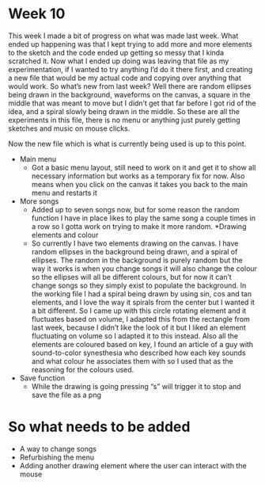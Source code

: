 # Week 10

This week I made a bit of progress on what was made last week. What ended up happening was that I kept trying to add more and more elements to the sketch and the code ended up getting so messy that I kinda scratched it. Now what I ended up doing was leaving that file as my experimentation, if I wanted to try anything I’d do it there first, and creating a new file that would be my actual code and copying over anything that would work. So what’s new from last week? Well there are random ellipses being drawn in the background, waveforms on the canvas, a square in the middle that was meant to move but I didn’t get that far before I got rid of the idea, and a spiral slowly being drawn in the middle. So these are all the experiments in this file, there is no menu or anything just purely getting sketches and music on mouse clicks.

Now the new file which is what is currently being used is up to this point.
* Main menu
	* Got a basic menu layout, still need to work on it and get it to show all necessary information but works as a temporary fix for now. Also means when you click on the canvas it takes you back to the main menu and restarts it
* More songs
	* Added up to seven songs now, but for some reason the random function I have in place likes to play the same song a couple times in a row so I gotta work on trying to make it more random.
*Drawing elements and colour
	* So currently I have two elements drawing on the canvas. I have random ellipses in the background being drawn, and a spiral of ellipses. The random in the background is purely random but the way it works is when you change songs it will also change the colour so the ellipses will all be different colours, but for now it can’t change songs so they simply exist to populate the background. In the working file I had a spiral being drawn by using sin, cos and tan elements, and I love the way it spirals from the center but I wanted it a bit different. So I came up with this circle rotating element and it fluctuates based on volume, I adapted this from the rectangle from last week, because I didn’t like the look of it but I liked an element fluctuating on volume so I adapted it to this instead. Also all the elements are coloured based on key, I found an article of a guy with sound-to-color synesthesia who described how each key sounds and what colour he associates them with so I used that as the reasoning for the colours used. 
* Save function
	* While the drawing is going pressing “s” will trigger it to stop and save the file as a png


# So what needs to be added
* A way to change songs
* Refurbishing the menu
* Adding another drawing element where the user can interact with the mouse

